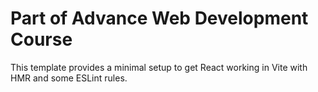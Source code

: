 # Part of Advance Web Development Course

This template provides a minimal setup to get React working in Vite with HMR and some ESLint rules.

